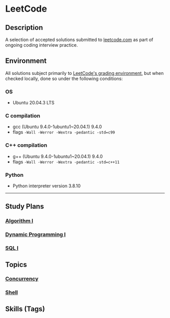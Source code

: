 # LeetCode

## Description
A selection of accepted solutions submitted to [leetcode.com](https://leetcode.com) as part of ongoing coding interview practice.

## Environment
All solutions subject primarily to [LeetCode's grading environment](https://support.leetcode.com/hc/en-us/articles/360011833974-What-are-the-environments-for-the-programming-languages-), but when checked locally, done so under the following conditions:

### OS
- Ubuntu 20.04.3 LTS

### C compilation
- gcc (Ubuntu 9.4.0-1ubuntu1~20.04.1) 9.4.0
- flags `-Wall -Werror -Wextra -pedantic -std=c99`

### C++ compilation
- g++ (Ubuntu 9.4.0-1ubuntu1~20.04.1) 9.4.0
- flags `-Wall -Werror -Wextra -pedantic -std=c++11`

### Python
- Python interpreter version 3.8.10

---

## Study Plans

### [Algorithm I](./Algorithm_I/)

### [Dynamic Programming I](./Dynamic_Programming_I/)

### [SQL I](./SQL_I/)

## Topics

### [Concurrency](./Concurrency/)

### [Shell](./Shell/)

## Skills (Tags)
